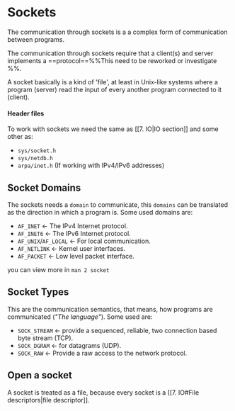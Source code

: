 # Sockets
The communication through sockets is a a complex form of communication between  programs.

The communication through sockets require that a client(s) and server implements a ==protocol==%%This need to be reworked or investigate %%.

A socket basically is a kind of 'file', at least in Unix-like systems where a program (server) read the input of every another program connected to it (client).

#### Header files
To work with  sockets we need the same as [[7. IO|IO section]] and some other as:
- `sys/socket.h`
- `sys/netdb.h`
- `arpa/inet.h`  (If working with IPv4/IPv6 addresses)

## Socket Domains
The sockets needs a `domain` to communicate, this `domains` can be translated as the direction in which a program is.
Some used domains are:
- `AF_INET` <- The IPv4 Internet protocol.
- `AF_INET6` <- The IPv6 Internet protocol.
- `AF_UNIX`/`AF_LOCAL` <- For local communication.
- `AF_NETLINK` <- Kernel user interfaces.
- `AF_PACKET` <- Low level packet interface.

you can view more in `man 2 socket`

## Socket Types
This are the communication semantics, that means, how programs are communicated (_"The language"_).
Some used are:
- `SOCK_STREAM` <- provide a sequenced, reliable, two connection based byte stream (TCP).
- `SOCK_DGRAM` <- for datagrams (UDP).
- `SOCK_RAW` <- Provide a raw access to the network protocol.


## Open a socket
A socket is treated as a file, because every socket is a [[7. IO#File descriptors|file descriptor]].



